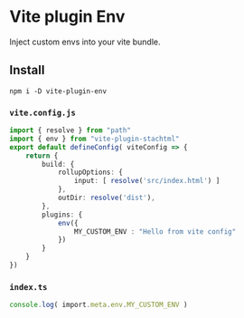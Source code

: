 
# Vite plugin Env

Inject custom envs into your vite bundle. 

## Install

`npm i -D vite-plugin-env`

### `vite.config.js`
```typescript
import { resolve } from "path"
import { env } from "vite-plugin-stachtml"
export default defineConfig( viteConfig => {
	return {
		build: {
			rollupOptions: {
				input: [ resolve('src/index.html') ]
			},
			outDir: resolve('dist'),
		},
		plugins: {
			env({
				MY_CUSTOM_ENV : "Hello from vite config"
			})
		}
	}
})
```

### `index.ts`

```typescript
console.log( import.meta.env.MY_CUSTOM_ENV )
```